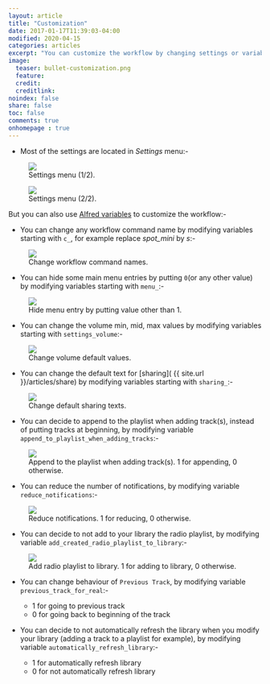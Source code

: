 ```yaml
---
layout: article
title: "Customization"
date: 2017-01-17T11:39:03-04:00
modified: 2020-04-15
categories: articles
excerpt: "You can customize the workflow by changing settings or variables..."
image:
  teaser: bullet-customization.png
  feature:
  credit:
  creditlink:
noindex: false
share: false
toc: false
comments: true
onhomepage : true
---
```


* Most of the settings are located in *Settings* menu:-

<figure>
	<img src="{{ site.url }}/images/customization1.jpg">
  <figcaption>Settings menu (1/2).</figcaption>
</figure>

<figure>
	<img src="{{ site.url }}/images/customization2.jpg">
  <figcaption>Settings menu (2/2).</figcaption>
</figure>

But you can also use [Alfred variables](https://www.alfredapp.com/help/workflows/advanced/variables/) to customize the workflow:-

* You can change any workflow command name by modifying variables starting with `c_`, for example replace *spot_mini* by *s*:-

<figure>
	<img src="{{ site.url }}/images/customization3.jpg">
	<figcaption>Change workflow command names.</figcaption>
</figure>

* You can hide some main menu entries by putting `0`(or any other value) by modifying variables starting with `menu_`:-

<figure>
	<img src="{{ site.url }}/images/customization4.jpg">
	<figcaption>Hide menu entry by putting value other than 1.</figcaption>
</figure>

* You can change the volume min, mid, max values by modifying variables starting with `settings_volume`:-

<figure>
	<img src="{{ site.url }}/images/customization5.jpg">
	<figcaption>Change volume default values.</figcaption>
</figure>

* You can change the default text for [sharing]( {{ site.url }}/articles/share) by modifying variables starting with `sharing_`:-

<figure>
	<img src="{{ site.url }}/images/customization6.jpg">
	<figcaption>Change default sharing texts.</figcaption>
</figure>

* You can decide to append to the playlist when adding track(s), instead of putting tracks at beginning, by modifying variable `append_to_playlist_when_adding_tracks`:-

<figure>
	<img src="{{ site.url }}/images/customization7.jpg">
	<figcaption>Append to the playlist when adding track(s). 1 for appending, 0 otherwise.</figcaption>
</figure>

* You can reduce the number of notifications, by modifying variable `reduce_notifications`:-

<figure>
	<img src="{{ site.url }}/images/customization8.jpg">
	<figcaption>Reduce notifications. 1 for reducing, 0 otherwise.</figcaption>
</figure>

* You can decide to not add to your library the radio playlist, by modifying variable `add_created_radio_playlist_to_library`:-

<figure>
	<img src="{{ site.url }}/images/customization9.jpg">
	<figcaption>Add radio playlist to library. 1 for adding to library, 0 otherwise.</figcaption>
</figure>

* You can change behaviour of `Previous Track`, by modifying variable `previous_track_for_real`:-

  * 1 for going to previous track
  * 0 for going back to beginning of the track

* You can decide to not automatically refresh the library when you modify your library (adding a track to a playlist for example), by modifying variable `automatically_refresh_library`:-

  * 1 for automatically refresh library
  * 0 for not automatically refresh library
